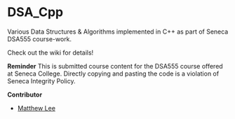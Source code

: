 # DSA_Cpp
Various Data Structures &amp; Algorithms implemented in C++ as part of Seneca DSA555 course-work.  
  
Check out the wiki for details!  
  
**Reminder** This is submitted course content for the DSA555 course offered at Seneca College. Directly copying and pasting the code is a violation of Seneca Integrity Policy.  

**Contributor**  
- [Matthew Lee](https://github.com/MatthewELee)
